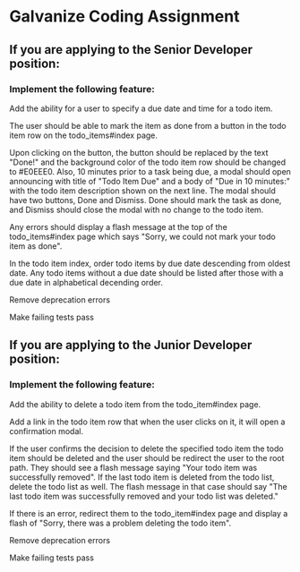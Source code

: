 # Galvanize Coding Assignment


## If you are applying to the Senior Developer position:
### Implement the following feature:
Add the ability for a user to specify a due date and time for a todo item.  

The user should be able to mark the item as done from a button in the todo item row on the todo_items#index page.  

Upon clicking on the button, the button should be replaced by the text "Done!" and the background color of the todo item row should be changed to #E0EEE0.  Also, 10 minutes prior to a task being due, a modal should open announcing with title of "Todo Item Due" and a body of "Due in 10 minutes:" with the todo item description shown on the next line.  The modal should have two buttons, Done and Dismiss.  Done should mark the task as done, and Dismiss should close the modal with no change to the todo item.  

Any errors should display a flash message at the top of the todo_items#index page which says "Sorry, we could not mark your todo item as done".

In the todo item index, order todo items by due date descending from oldest date.  Any todo items without a due date should be listed after those with a due date in alphabetical decending order.

Remove deprecation errors

Make failing tests pass
  
  
## If you are applying to the Junior Developer position:
### Implement the following feature:
Add the ability to delete a todo item from the todo_item#index page.  

Add a link in the todo item row that when the user clicks on it, it will open a confirmation modal.

If the user confirms the decision to delete the specified todo item the todo item should be deleted and the user should be redirect the user to the root path.  They should see a flash message saying "Your todo item was successfully removed".  If the last todo item is deleted from the todo list, delete the todo list as well.  The flash message in that case should say "The last todo item was successfully removed and your todo list was deleted."

If there is an error, redirect them to the todo_item#index page and display a flash of "Sorry, there was a problem deleting the todo item".

Remove deprecation errors

Make failing tests pass
